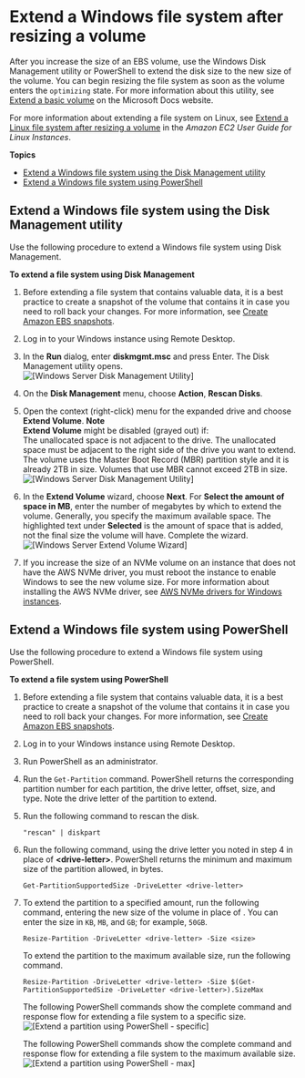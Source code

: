 # Extend a Windows file system after resizing a volume<a name="recognize-expanded-volume-windows"></a>

After you increase the size of an EBS volume, use the Windows Disk Management utility or PowerShell to extend the disk size to the new size of the volume\. You can begin resizing the file system as soon as the volume enters the `optimizing` state\. For more information about this utility, see [Extend a basic volume](https://docs.microsoft.com/en-us/windows-server/storage/disk-management/extend-a-basic-volume) on the Microsoft Docs website\.

For more information about extending a file system on Linux, see [Extend a Linux file system after resizing a volume](https://docs.aws.amazon.com/AWSEC2/latest/UserGuide/recognize-expanded-volume-linux.html) in the *Amazon EC2 User Guide for Linux Instances*\.

**Topics**
+ [Extend a Windows file system using the Disk Management utility](#recognize-expanded-volume-windows-disk-management)
+ [Extend a Windows file system using PowerShell](#recognize-expanded-volume-windows-powershell)

## Extend a Windows file system using the Disk Management utility<a name="recognize-expanded-volume-windows-disk-management"></a>

Use the following procedure to extend a Windows file system using Disk Management\.

**To extend a file system using Disk Management**

1. Before extending a file system that contains valuable data, it is a best practice to create a snapshot of the volume that contains it in case you need to roll back your changes\. For more information, see [Create Amazon EBS snapshots](ebs-creating-snapshot.md)\.

1. Log in to your Windows instance using Remote Desktop\.

1. In the **Run** dialog, enter **diskmgmt\.msc** and press Enter\. The Disk Management utility opens\.  
![\[Windows Server Disk Management Utility\]](http://docs.aws.amazon.com/AWSEC2/latest/WindowsGuide/images/Expand-Volume-Win2008-before.png)

1. On the **Disk Management** menu, choose **Action**, **Rescan Disks**\.

1. Open the context \(right\-click\) menu for the expanded drive and choose **Extend Volume**\.
**Note**  
**Extend Volume** might be disabled \(grayed out\) if:  
The unallocated space is not adjacent to the drive\. The unallocated space must be adjacent to the right side of the drive you want to extend\.
The volume uses the Master Boot Record \(MBR\) partition style and it is already 2TB in size\. Volumes that use MBR cannot exceed 2TB in size\.  
![\[Windows Server Disk Management Utility\]](http://docs.aws.amazon.com/AWSEC2/latest/WindowsGuide/images/Expand-Volume-Win2008-before-menu.png)

1. In the **Extend Volume** wizard, choose **Next**\. For **Select the amount of space in MB**, enter the number of megabytes by which to extend the volume\. Generally, you specify the maximum available space\. The highlighted text under **Selected** is the amount of space that is added, not the final size the volume will have\. Complete the wizard\.  
![\[Windows Server Extend Volume Wizard\]](http://docs.aws.amazon.com/AWSEC2/latest/WindowsGuide/images/Extend-Volume-Wizard-Win2008.png)

1. If you increase the size of an NVMe volume on an instance that does not have the AWS NVMe driver, you must reboot the instance to enable Windows to see the new volume size\. For more information about installing the AWS NVMe driver, see [AWS NVMe drivers for Windows instances](aws-nvme-drivers.md)\.

## Extend a Windows file system using PowerShell<a name="recognize-expanded-volume-windows-powershell"></a>

Use the following procedure to extend a Windows file system using PowerShell\.

**To extend a file system using PowerShell**

1. Before extending a file system that contains valuable data, it is a best practice to create a snapshot of the volume that contains it in case you need to roll back your changes\. For more information, see [Create Amazon EBS snapshots](ebs-creating-snapshot.md)\.

1. Log in to your Windows instance using Remote Desktop\.

1. Run PowerShell as an administrator\.

1. Run the `Get-Partition` command\. PowerShell returns the corresponding partition number for each partition, the drive letter, offset, size, and type\. Note the drive letter of the partition to extend\.

1. Run the following command to rescan the disk\.

   ```
   "rescan" | diskpart
   ```

1. Run the following command, using the drive letter you noted in step 4 in place of **<drive\-letter>**\. PowerShell returns the minimum and maximum size of the partition allowed, in bytes\.

   ```
   Get-PartitionSupportedSize -DriveLetter <drive-letter>
   ```

1. To extend the partition to a specified amount, run the following command, entering the new size of the volume in place of **<size>**\. You can enter the size in `KB`, `MB`, and `GB`; for example, `50GB`\.

   ```
   Resize-Partition -DriveLetter <drive-letter> -Size <size>
   ```

   To extend the partition to the maximum available size, run the following command\.

   ```
   Resize-Partition -DriveLetter <drive-letter> -Size $(Get-PartitionSupportedSize -DriveLetter <drive-letter>).SizeMax
   ```

   The following PowerShell commands show the complete command and response flow for extending a file system to a specific size\.  
![\[Extend a partition using PowerShell - specific\]](http://docs.aws.amazon.com/AWSEC2/latest/WindowsGuide/images/ebs-extend-powershell-v3-specific.png)

   The following PowerShell commands show the complete command and response flow for extending a file system to the maximum available size\.  
![\[Extend a partition using PowerShell - max\]](http://docs.aws.amazon.com/AWSEC2/latest/WindowsGuide/images/ebs-extend-powershell-v3-max.png)